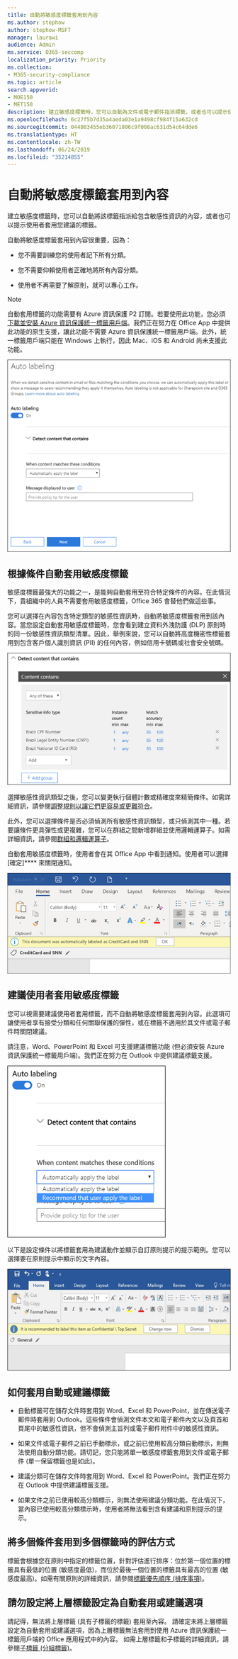 ```yaml
---
title: 自動將敏感度標籤套用到內容
ms.author: stephow
author: stephow-MSFT
manager: laurawi
audience: Admin
ms.service: O365-seccomp
localization_priority: Priority
ms.collection:
- M365-security-compliance
ms.topic: article
search.appverid:
- MOE150
- MET150
description: 建立敏感度標籤時，您可以自動為文件或電子郵件指派標籤，或者也可以提示使用者選取您建議的標籤。
ms.openlocfilehash: 6c27f5b7d35a4aeda03e1a9498cf984f15a632cd
ms.sourcegitcommit: 044003455eb36071806c9f008ac631d54c64dde6
ms.translationtype: HT
ms.contentlocale: zh-TW
ms.lasthandoff: 06/24/2019
ms.locfileid: "35214855"
---
```

# <a name="apply-a-sensitivity-label-to-content-automatically"></a>自動將敏感度標籤套用到內容

建立敏感度標籤時，您可以自動將該標籤指派給包含敏感性資訊的內容，或者也可以提示使用者套用您建議的標籤。

自動將敏感度標籤套用到內容很重要，因為：

- 您不需要訓練您的使用者記下所有分類。

- 您不需要仰賴使用者正確地將所有內容分類。

- 使用者不再需要了解原則，就可以專心工作。

> [!NOTE]
> 自動套用標籤的功能需要有 Azure 資訊保護 P2 訂閱。若要使用此功能，您必須[下載並安裝 Azure 資訊保護統一標籤用戶端](https://docs.microsoft.com/zh-TW/azure/information-protection/rms-client/install-unifiedlabelingclient-app)。我們正在努力在 Office App 中提供此功能的原生支援，讓此功能不需要 Azure 資訊保護統一標籤用戶端。此外，統一標籤用戶端只能在 Windows 上執行，因此 Mac、iOS 和 Android 尚未支援此功能。

![敏感度標籤的自動標籤選項](media/Sensitivity-labels-Auto-labeling-options.png)

## <a name="apply-a-sensitivity-label-automatically-based-on-conditions"></a>根據條件自動套用敏感度標籤

敏感度標籤最強大的功能之一，是能夠自動套用至符合特定條件的內容。在此情況下，貴組織中的人員不需要套用敏感度標籤，Office 365 會替他們做這些事。
   
您可以選擇在內容包含特定類型的敏感性資訊時，自動將敏感度標籤套用到該內容。當您設定自動套用敏感度標籤時，您會看到建立資料外洩防護 (DLP) 原則時的同一份敏感性資訊類型清單。因此，舉例來說，您可以自動將高度機密性標籤套用到包含客戶個人識別資訊 (PII) 的任何內容，例如信用卡號碼或社會安全號碼。 

![執行個體計數和比對精確度的選項](media/Sensitivity-labels-instance-count-match-accuracy.png)

選擇敏感性資訊類型之後，您可以變更執行個體計數或精確度來精簡條件。如需詳細資訊，請參閱[調整規則以讓它們更容易或更難符合](data-loss-prevention-policies.md#tuning-rules-to-make-them-easier-or-harder-to-match)。

此外，您可以選擇條件是否必須偵測所有敏感性資訊類型，或只偵測其中一種。若要讓條件更具彈性或更複雜，您可以在群組之間新增群組並使用邏輯運算子。如需詳細資訊，請參閱[群組和邏輯運算子](data-loss-prevention-policies.md#grouping-and-logical-operators)。

自動套用敏感度標籤時，使用者會在其 Office App 中看到通知。使用者可以選擇 [確定]**** 來關閉通知。

![文件已自動套用標籤的通知](media/sensitivity-labels-msg-doc-was-auto-labeled.PNG)

## <a name="recommend-that-the-user-apply-a-sensitivity-label"></a>建議使用者套用敏感度標籤

您可以視需要建議使用者套用標籤，而不自動將敏感度標籤套用到內容。此選項可讓使用者享有接受分類和任何關聯保護的彈性，或在標籤不適用於其文件或電子郵件時關閉建議。

請注意，Word、PowerPoint 和 Excel 可支援建議標籤功能 (但必須安裝 Azure 資訊保護統一標籤用戶端)。我們正在努力在 Outlook 中提供建議標籤支援。

![向使用者建議敏感度標籤的選項](media/Sensitivity-labels-Recommended-label-option.png)

以下是設定條件以將標籤套用為建議動作並顯示自訂原則提示的提示範例。您可以選擇要在原則提示中顯示的文字內容。

![套用建議標籤的提示](media/Sensitivity-label-Prompt-for-required-label.png)

## <a name="how-automatic-or-recommended-labels-are-applied"></a>如何套用自動或建議標籤

- 自動標籤可在儲存文件時套用到 Word、Excel 和 PowerPoint，並在傳送電子郵件時套用到 Outlook。這些條件會偵測文件本文和電子郵件內文以及頁首和頁尾中的敏感性資訊，但不會偵測主旨列或電子郵件附件中的敏感性資訊。

- 如果文件或電子郵件之前已手動標示，或之前已使用較高分類自動標示，則無法使用自動分類功能。請切記，您只能將單一敏感度標籤套用到文件或電子郵件 (單一保留標籤也是如此)。

- 建議分類可在儲存文件時套用到 Word、Excel 和 PowerPoint。我們正在努力在 Outlook 中提供建議標籤支援。

- 如果文件之前已使用較高分類標示，則無法使用建議分類功能。在此情況下，當內容已使用較高分類標示時，使用者將無法看到含有建議和原則提示的提示。

## <a name="how-multiple-conditions-are-evaluated-when-they-apply-to-more-than-one-label"></a>將多個條件套用到多個標籤時的評估方式

標籤會根據您在原則中指定的標籤位置，針對評估進行排序：位於第一個位置的標籤具有最低的位置 (敏感度最低)，而位於最後一個位置的標籤具有最高的位置 (敏感度最高)。如需有關原則的詳細資訊，請參閱[標籤優先順序 (排序事項)](sensitivity-labels.md#label-priority-order-matters)。

## <a name="dont-configure-a-parent-label-to-be-applied-automatically-or-recommended"></a>請勿設定將上層標籤設定為自動套用或建議選項

請記得，無法將上層標籤 (具有子標籤的標籤) 套用至內容。 請確定未將上層標籤設定為自動套用或建議選項，因為上層標籤無法套用到使用 Azure 資訊保護統一標籤用戶端的 Office 應用程式中的內容。 如需上層標籤和子標籤的詳細資訊，請參閱[子標籤 (分組標籤)](sensitivity-labels.md#sublabels-grouping-labels)。
